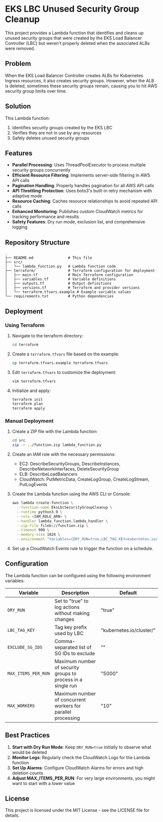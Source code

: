 # EKS LBC Unused Security Group Cleanup

This project provides a Lambda function that identifies and cleans up unused security groups that were created by the EKS Load Balancer Controller (LBC) but weren't properly deleted when the associated ALBs were removed.

## Problem

When the EKS Load Balancer Controller creates ALBs for Kubernetes Ingress resources, it also creates security groups. However, when the ALB is deleted, sometimes these security groups remain, causing you to hit AWS security group limits over time.

## Solution

This Lambda function:
1. Identifies security groups created by the EKS LBC
2. Verifies they are not in use by any resources
3. Safely deletes unused security groups

## Features

- **Parallel Processing**: Uses ThreadPoolExecutor to process multiple security groups concurrently
- **Efficient Resource Filtering**: Implements server-side filtering in AWS API calls
- **Pagination Handling**: Properly handles pagination for all AWS API calls
- **API Throttling Protection**: Uses boto3's built-in retry mechanism with adaptive mode
- **Resource Caching**: Caches resource relationships to avoid repeated API calls
- **Enhanced Monitoring**: Publishes custom CloudWatch metrics for tracking performance and results
- **Safety Features**: Dry run mode, exclusion list, and comprehensive logging

## Repository Structure

```
.
├── README.md                # This file
├── src/
│   └── lambda_function.py   # Lambda function code
├── terraform/               # Terraform configuration for deployment
│   ├── main.tf              # Main Terraform configuration
│   ├── variables.tf         # Variable definitions
│   ├── outputs.tf           # Output definitions
│   ├── versions.tf          # Terraform and provider versions
│   └── terraform.tfvars.example # Example variable values
└── requirements.txt         # Python dependencies
```

## Deployment

### Using Terraform

1. Navigate to the terraform directory:
   ```bash
   cd terraform
   ```

2. Create a `terraform.tfvars` file based on the example:
   ```bash
   cp terraform.tfvars.example terraform.tfvars
   ```

3. Edit `terraform.tfvars` to customize the deployment:
   ```bash
   vim terraform.tfvars
   ```

4. Initialize and apply:
   ```bash
   terraform init
   terraform plan
   terraform apply
   ```

### Manual Deployment

1. Create a ZIP file with the Lambda function:
   ```bash
   cd src
   zip -r ../function.zip lambda_function.py
   ```

2. Create an IAM role with the necessary permissions:
   - EC2: DescribeSecurityGroups, DescribeInstances, DescribeNetworkInterfaces, DeleteSecurityGroup
   - ELB: DescribeLoadBalancers
   - CloudWatch: PutMetricData, CreateLogGroup, CreateLogStream, PutLogEvents

3. Create the Lambda function using the AWS CLI or Console:
   ```bash
   aws lambda create-function \
     --function-name EksLbcSecurityGroupCleanup \
     --runtime python3.9 \
     --role <IAM_ROLE_ARN> \
     --handler lambda_function.lambda_handler \
     --zip-file fileb://function.zip \
     --timeout 900 \
     --memory-size 1024 \
     --environment "Variables={DRY_RUN=true,LBC_TAG_KEY=kubernetes.io/cluster/,MAX_ITEMS_PER_RUN=5000,MAX_WORKERS=10}"
   ```

4. Set up a CloudWatch Events rule to trigger the function on a schedule.

## Configuration

The Lambda function can be configured using the following environment variables:

| Variable | Description | Default |
|----------|-------------|---------|
| `DRY_RUN` | Set to "true" to log actions without making changes | "true" |
| `LBC_TAG_KEY` | Tag key prefix used by LBC | "kubernetes.io/cluster/" |
| `EXCLUDE_SG_IDS` | Comma-separated list of SG IDs to exclude | "" |
| `MAX_ITEMS_PER_RUN` | Maximum number of security groups to process in a single run | "5000" |
| `MAX_WORKERS` | Maximum number of concurrent workers for parallel processing | "10" |

## Best Practices

1. **Start with Dry Run Mode**: Keep `DRY_RUN=true` initially to observe what would be deleted
2. **Monitor Logs**: Regularly check the CloudWatch Logs for the Lambda function
3. **Set Up Alarms**: Configure CloudWatch Alarms for errors and high deletion counts
4. **Adjust MAX_ITEMS_PER_RUN**: For very large environments, you might want to start with a lower value

## License

This project is licensed under the MIT License - see the LICENSE file for details.
